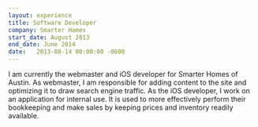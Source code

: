 ```yaml
---
layout: experience
title: Software Developer
company: Smarter Homes
start_date: August 2013
end_date: June 2014
date:   2013-08-14 00:00:00 -0600
---
```

I am currently the webmaster and iOS developer for Smarter Homes of Austin.
As webmaster, I am responsible for adding content to the site and optimizing it to draw search engine traffic.
As the iOS developer, I work on an application for internal use. It is used  to more effectively perform their bookkeeping and make sales by keeping prices and inventory readily available.